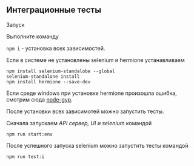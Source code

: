 ## Интеграционные тесты

Запуск

Выполните команду
 
`npm i` - установка всех зависимостей.

Если в системе не установлены selenium и hermione устанавливаем
```
npm install selenium-standalobe --global
selenium-standalone install
npm install hermione --save-dev
``` 

Если среде windows при установке hermione произошла ошибка, смотрим сюда [node-gyp](https://github.com/nodejs/node-gyp#on-windows).

После установки всех зависимотей можно запустить тесты.
 
Сначала запускаем _API сервер, UI и selenium_ командой

```
npm run start:env
```

После успешного запуска selenium можно запустить тесты командой

```$xslt
npm run test:i
```